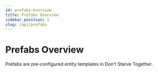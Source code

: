 ```yaml
---
id: prefabs-overview
title: Prefabs Overview
sidebar_position: 1
slug: /api/prefabs
---
```


# Prefabs Overview

Prefabs are pre-configured entity templates in Don't Starve Together. 